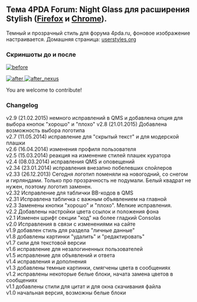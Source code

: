 ## Тема 4PDA Forum: Night Glass для расширения Stylish ([Firefox](https://addons.mozilla.org/en-US/firefox/addon/2108/) и [Chrome](https://chrome.google.com/extensions/detail/fjnbnpbmkenffdnngjfgmeleoegfcffe)).

Темный и прозрачный стиль для форума 4pda.ru, фоновое изображение настраивается.
Домашняя страница: [userstyles.org](http://userstyles.org/styles/87060)


### Скриншоты до и после

 [ ![before](http://raw.github.com/Pmmlabs/4PDAForum-NightGlass/master/screenshots/before_th.png) ](http://raw.github.com/Pmmlabs/4PDAForum-NightGlass/master/screenshots/before.png)

 [ ![after](http://raw.github.com/Pmmlabs/4PDAForum-NightGlass/master/screenshots/after_th.png) ](http://raw.github.com/Pmmlabs/4PDAForum-NightGlass/master/screenshots/after.png)
 [ ![after_nexus](http://raw.github.com/Pmmlabs/4PDAForum-NightGlass/master/screenshots/after2_th.png) ](http://raw.github.com/Pmmlabs/4PDAForum-NightGlass/master/screenshots/after2.png)
 
You are welcome to contribute!

### Changelog

v2.9 (21.02.2015) немного исправлений в QMS и добавлена опция для выбора кнопок "хорошо" и "плохо"
v2.8 (21.01.2015) Добавлена возможность выбора логотипа<br>
v2.7 (11.05.2014) исправление для "скрытый текст" и для модерской плашки<br>
v2.6 (16.04.2014) изменения профиля пользователя<br>
v2.5 (15.03.2014) реакция на изменение стилей плашек куратора<br>
v2.4 (08.03.2014) исправления QMS и оповещений<br>
v2.34 (23.01.2014) исправления внезапно побелевших спойлеров<br>
v2.33 (26.12.2013) Сегодня логотип поменяли на новогодний, со снегом и гирляндами. Только про прозрачность не подумали. Белый квадрат не нужен, поэтому логотип заменен.<br>
v2.32 Исправление для таблички BB-кодов в QMS<br>
v2.31 Исправлена табличка с важным объявлением на главной<br>
v2.3 Заменены кнопки "хорошо" и "плохо". Мелкие исправления.<br>
v2.2 Добавлены настройки цвета ссылок и положения фона<br>
v2.1 Изменен шрифт секции "код" на более гладкий Consolas<br>
v2.0 Исправления в связи с изменениями на сайте<br>
v1.9 добавлен стиль для раздела "личные данные"<br>
v1.8 добавлены картинки "удалить" и "редактировать"<br>
v1.7 сили для текстовой версии<br>
v1.6 исправление для незалогиненных пользователей<br>
v1.5 исправление для объявлений и ответа<br>
v1.4 исправления и дополнения<br>
v1.3 добавлены темные картинки, смягчены цвета в сообщениях<br>
v1.2 исправлены некоторые белые блоки, начата замена цветов в сообщениях<br>
v1.1 добавлены стили для цитат и для окна скачивания файла<br>
v1.0 начальная версия, возможны белые блоки
